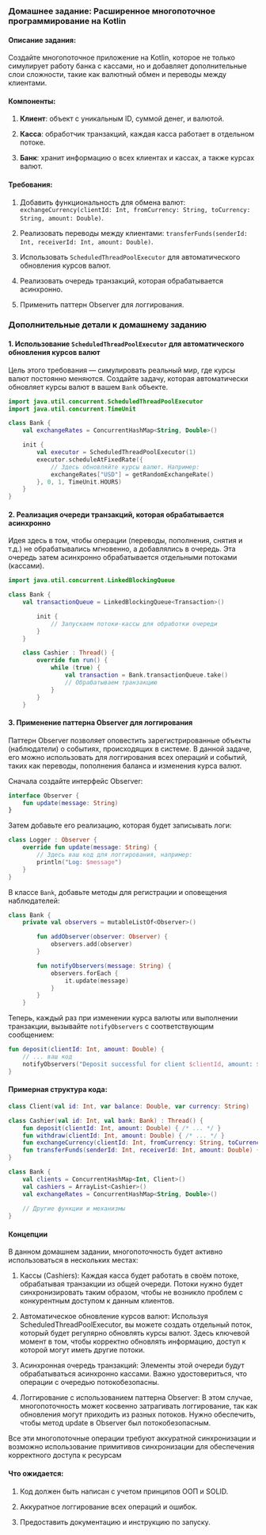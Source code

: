 ### Домашнее задание: Расширенное многопоточное программирование на Kotlin

#### Описание задания:

Создайте многопоточное приложение на Kotlin, которое не только симулирует работу банка с кассами, но и добавляет дополнительные слои сложности, такие как валютный обмен и переводы между клиентами.

#### Компоненты:

1. **Клиент**: объект с уникальным ID, суммой денег, и валютой.

2. **Касса**: обработчик транзакций, каждая касса работает в отдельном потоке.

3. **Банк**: хранит информацию о всех клиентах и кассах, а также курсах валют.

#### Требования:

1. Добавить функциональность для обмена валют: `exchangeCurrency(clientId: Int, fromCurrency: String, toCurrency: String, amount: Double)`.

2. Реализовать переводы между клиентами: `transferFunds(senderId: Int, receiverId: Int, amount: Double)`.

3. Использовать `ScheduledThreadPoolExecutor` для автоматического обновления курсов валют.

4. Реализовать очередь транзакций, которая обрабатывается асинхронно.

5. Применить паттерн Observer для логгирования.

### Дополнительные детали к домашнему заданию

#### 1. Использование `ScheduledThreadPoolExecutor` для автоматического обновления курсов валют

Цель этого требования — симулировать реальный мир, где курсы валют постоянно меняются. Создайте задачу, которая автоматически обновляет курсы валют в вашем `Bank` объекте.

```kotlin
import java.util.concurrent.ScheduledThreadPoolExecutor
import java.util.concurrent.TimeUnit

class Bank {
    val exchangeRates = ConcurrentHashMap<String, Double>()

    init {
        val executor = ScheduledThreadPoolExecutor(1)
        executor.scheduleAtFixedRate({
            // Здесь обновляйте курсы валют. Например:
            exchangeRates["USD"] = getRandomExchangeRate()
        }, 0, 1, TimeUnit.HOURS)
    }
}
```

#### 2. Реализация очереди транзакций, которая обрабатывается асинхронно

Идея здесь в том, чтобы операции (переводы, пополнения, снятия и т.д.) не обрабатывались мгновенно, а добавлялись в очередь. Эта очередь затем асинхронно обрабатывается отдельными потоками (кассами).

```kotlin
import java.util.concurrent.LinkedBlockingQueue

class Bank {
    val transactionQueue = LinkedBlockingQueue<Transaction>()

        init {
            // Запускаем потоки-кассы для обработки очереди
        }
    }

    class Cashier : Thread() {
        override fun run() {
            while (true) {
                val transaction = Bank.transactionQueue.take()
                // Обрабатываем транзакцию
            }
        }
    }
```

#### 3. Применение паттерна Observer для логгирования

Паттерн Observer позволяет оповестить зарегистрированные объекты (наблюдатели) о событиях, происходящих в системе. В данной задаче, его можно использовать для логгирования всех операций и событий, таких как переводы, пополнения баланса и изменения курса валют.

Сначала создайте интерфейс Observer:

```kotlin
interface Observer {
    fun update(message: String)
}
```

Затем добавьте его реализацию, которая будет записывать логи:

```kotlin
class Logger : Observer {
    override fun update(message: String) {
        // Здесь ваш код для логгирования, например:
        println("Log: $message")
    }
}
```

В классе `Bank`, добавьте методы для регистрации и оповещения наблюдателей:

```kotlin
class Bank {
    private val observers = mutableListOf<Observer>()

        fun addObserver(observer: Observer) {
            observers.add(observer)
        }

        fun notifyObservers(message: String) {
            observers.forEach {
                it.update(message)
            }
        }
    }
```

Теперь, каждый раз при изменении курса валюты или выполнении транзакции, вызывайте `notifyObservers` с соответствующим сообщением:

```kotlin
fun deposit(clientId: Int, amount: Double) {
    // ... ваш код
    notifyObservers("Deposit successful for client $clientId, amount: $amount")
}
```

#### Примерная структура кода:

```kotlin
class Client(val id: Int, var balance: Double, var currency: String)

class Cashier(val id: Int, val bank: Bank) : Thread() {
    fun deposit(clientId: Int, amount: Double) { /* ... */ }
    fun withdraw(clientId: Int, amount: Double) { /* ... */ }
    fun exchangeCurrency(clientId: Int, fromCurrency: String, toCurrency: String, amount: Double) { /* ... */ }
    fun transferFunds(senderId: Int, receiverId: Int, amount: Double) { /* ... */ }
}

class Bank {
    val clients = ConcurrentHashMap<Int, Client>()
    val cashiers = ArrayList<Cashier>()
    val exchangeRates = ConcurrentHashMap<String, Double>()
  
    // Другие функции и механизмы
}
```

#### Концепции
В данном домашнем задании, многопоточность будет активно использоваться в нескольких местах:

1. Кассы (Cashiers):
Каждая касса будет работать в своём потоке, обрабатывая транзакции из общей очереди.
Потоки нужно будет синхронизировать таким образом, чтобы не возникло проблем с конкурентным доступом к данным клиентов.

2. Автоматическое обновление курсов валют:
Используя ScheduledThreadPoolExecutor, вы можете создать отдельный поток, который будет регулярно обновлять курсы валют.
Здесь ключевой момент в том, чтобы корректно обновлять информацию, доступ к которой могут иметь другие потоки.

3. Асинхронная очередь транзакций:
Элементы этой очереди будут обрабатываться асинхронно кассами.
Важно удостовериться, что операции с очередью потокобезопасны.

4. Логгирование с использованием паттерна Observer:
В этом случае, многопоточность может косвенно затрагивать логгирование, так как обновления могут приходить из разных потоков.
Нужно обеспечить, чтобы метод update в Observer был потокобезопасным.

Все эти многопоточные операции требуют аккуратной синхронизации и возможно использование примитивов синхронизации для обеспечения корректного доступа к ресурсам

#### Что ожидается:

1. Код должен быть написан с учетом принципов ООП и SOLID.

2. Аккуратное логгирование всех операций и ошибок.

3. Предоставить документацию и инструкцию по запуску.
